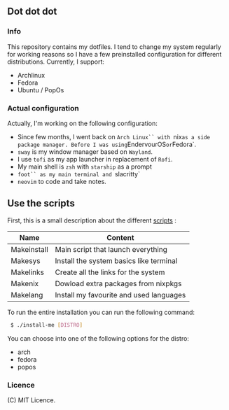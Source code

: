 ## Dot dot dot

### Info

This repository contains my dotfiles. I tend to change my system regularly
for working reasons so I have a few preinstalled configuration for different
distributions. Currently, I support:
 - Archlinux
 - Fedora
 - Ubuntu / PopOs

### Actual configuration

Actually, I'm working on the following configuration:
 * Since few months, I went back on `Arch Linux`` with `nix` as a side package manager. Before I was using `EndervourOS` or `Fedora`.
 * `sway` is my window manager based on `Wayland`.
 * I use `tofi` as my app launcher in replacement of `Rofi`.
 * My main shell is `zsh` with `starship` as a prompt
 * `foot`` as my main terminal and `slacritty`
 * `neovim` to code and take notes.

## Use the scripts

First, this is a small description about the different [scripts](./scripts) :

| Name        | Content                                 |
| -------     | -------                                 |
| Makeinstall | Main script that launch everything      |
| Makesys     | Install the system basics like terminal |
| Makelinks   | Create all the links for the system     |
| Makenix     | Dowload extra packages from nixpkgs     |
| Makelang    | Install my favourite and used languages |


To run the entire installation you can run the following command:
```sh
 $ ./install-me [DISTRO]
```

You can choose into one of the following options for the distro:
 - arch
 - fedora
 - popos

### Licence

 (C) MIT Licence.

